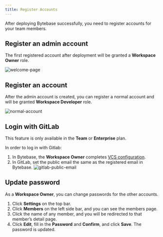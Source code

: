 ```yaml
---
title: Register Accounts
---
```


After deploying Bytebase successfully, you need to register accounts for your team members.

## Register an admin account

The first registered account after deployment will be granted a **Workspace Owner** role.

![welcome-page](/docs/en/get-started/configure-workspace/register-accounts/welcome-page.webp)

## **Register an account**

After the admin account is created, you can register a normal account and will be granted **Workspace Developer** role.

![normal-account](/docs/en/get-started/configure-workspace/register-accounts/normal-account.webp)

## Login with GitLab

This feature is only available in the **Team** or **Enterprise** plan.

In order to log in with Gitlab:

1. In Bytebase, the **Workspace Owner** completes [VCS configuration](/docs/accelerator/vcs-integration/add-git-provider).
2. In GitLab, set the public email the same as the registered email in Bytebase.
![gitlab-public-email](/docs/en/get-started/configure-workspace/register-accounts/gitlab-public-email.webp)

## Update password

As a **Workspace Owner**, you can change passwords for the other accounts.

1. Click **Settings** on the top bar.
2. Click **Members** on the left side bar, and you can see the members page.
3. Click the name of any member, and you will be redirected to that member’s detail page.
4. Click **Edit**, fill in the **Password** and **Confirm**, and click **Save**. The password is updated.